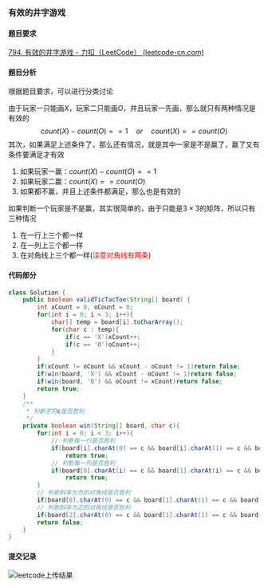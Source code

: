### 有效的井字游戏

#### 题目要求

[794. 有效的井字游戏 - 力扣（LeetCode） (leetcode-cn.com)](https://leetcode-cn.com/problems/valid-tic-tac-toe-state/)

#### 题目分析

根据题目要求，可以进行分类讨论

由于玩家一只能画$X$，玩家二只能画$O$​​，并且玩家一先画，那么就只有两种情况是有效的
$$
count(X) - count(O) == 1\quad or \quad count(X) == count(O)
$$
其次，如果满足上述条件了，那么还有情况，就是其中一家是不是赢了，赢了又有条件要满足才有效

1. 如果玩家一赢：$count(X) - count(O) == 1$
2. 如果玩家二赢：$count(X) == count(O)$
3. 如果都不赢，并且上述条件都满足，那么也是有效的

如果判断一个玩家是不是赢，其实很简单的，由于只能是$3 \times 3$的矩阵，所以只有三种情况

1. 在一行上三个都一样
2. 在一列上三个都一样
3. 在对角线上三个都一样(<font color='red'>注意对角线有两条</font>)

#### 代码部分

```java
class Solution {
    public boolean validTicTacToe(String[] board) {
        int xCount = 0, oCount = 0;
        for(int i = 0; i < 3; i++){
            char[] temp = board[i].toCharArray();
            for(char c : temp){
                if(c == 'X')xCount++;
                if(c == 'O')oCount++;
            }
        }
        if(xCount != oCount && xCount - oCount != 1)return false;
        if(win(board, 'X') && xCount - oCount != 1)return false;
        if(win(board, 'O') && oCount != xCount)return false;
        return true;
    }
    /**
     * 判断字符c是否胜利
     */
    private boolean win(String[] board, char c){
        for(int i = 0; i < 3; i++){
            // 判断每一行是否胜利
            if(board[i].charAt(0) == c && board[i].charAt(1) == c && board[i].charAt(2) == c)
                return true;
            // 判断每一列是否胜利
            if(board[0].charAt(i) == c && board[1].charAt(i) == c && board[2].charAt(i) == c)
                return true;
        }
        // 判断斜率为负的对角线是否胜利
        if(board[0].charAt(0) == c && board[1].charAt(1) == c && board[2].charAt(2) == c)return true;
        // 判断斜率为正的对角线是否胜利
        if(board[2].charAt(0) == c && board[1].charAt(1) == c && board[0].charAt(2) == c)return true;
        return false;
    }
}
```

#### 提交记录

![leetcode上传结果](https://gitee.com/QingShanxl/pictures/raw/master/img//image-20211209194526753.png)